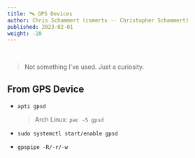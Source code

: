 ```yaml
---
title: 🛰️ GPS Devices
author: Chris Schammert (csmertx -- Christopher Schammert)
published: 2023-02-01
weight: -20
---
```


<br />

> Not something I've used. Just a curiosity.

## From GPS Device
- ```apti gpsd```

    > Arch Linux: ```pac -S gpsd```

- ```sudo systemctl start/enable gpsd```

- ```gpspipe -R/-r/-w```
